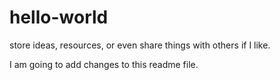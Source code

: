 # hello-world
store ideas, resources, or even share things with others if I like.

I am going to add changes to this readme file.
